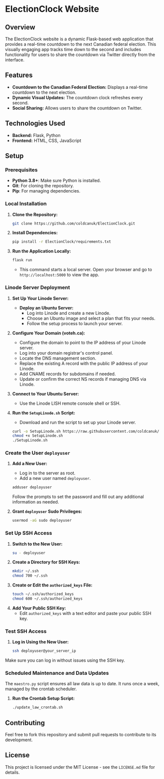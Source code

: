 
# ElectionClock Website

## Overview
The ElectionClock website is a dynamic Flask-based web application that provides a real-time countdown to the next Canadian federal election. This visually engaging app tracks time down to the second and includes functionality for users to share the countdown via Twitter directly from the interface.

## Features
- **Countdown to the Canadian Federal Election:** Displays a real-time countdown to the next election.
- **Dynamic Visual Updates:** The countdown clock refreshes every second.
- **Social Sharing:** Allows users to share the countdown on Twitter.

## Technologies Used
- **Backend:** Flask, Python
- **Frontend:** HTML, CSS, JavaScript

## Setup
### Prerequisites
- **Python 3.8+**: Make sure Python is installed.
- **Git**: For cloning the repository.
- **Pip**: For managing dependencies.

### Local Installation
1. **Clone the Repository:**
   ```bash
   git clone https://github.com/coldcanuk/ElectionClock.git
   ```
2. **Install Dependencies:**
   ```bash
   pip install -r ElectionClock/requirements.txt
   ```
3. **Run the Application Locally:**
   ```bash
   flask run
   ```
   - This command starts a local server. Open your browser and go to `http://localhost:5000` to view the app.

### Linode Server Deployment
1. **Set Up Your Linode Server:**
   - **Deploy an Ubuntu Server:**
     - Log into Linode and create a new Linode.
     - Choose an Ubuntu image and select a plan that fits your needs.
     - Follow the setup process to launch your server.

2. **Configure Your Domain (voteh.ca):**
   - Configure the domain to point to the IP address of your Linode server.
   - Log into your domain registrar's control panel.
   - Locate the DNS management section.
   - Replace the existing A record with the public IP address of your Linode.
   - Add CNAME records for subdomains if needed.
   - Update or confirm the correct NS records if managing DNS via Linode.

3. **Connect to Your Ubuntu Server:**
   - Use the Linode LISH remote console shell or SSH.

4. **Run the `SetupLinode.sh` Script:**
   - Download and run the script to set up your Linode server.
   ```bash
   curl -o SetupLinode.sh https://raw.githubusercontent.com/coldcanuk/ElectionClock/main/SetupLinode.sh
   chmod +x SetupLinode.sh
   ./SetupLinode.sh
   ```

### Create the User `deployuser`
1. **Add a New User:**
   - Log in to the server as root.
   - Add a new user named `deployuser`.
   ```bash
   adduser deployuser
   ```
   Follow the prompts to set the password and fill out any additional information as needed.

2. **Grant `deployuser` Sudo Privileges:**
   ```bash
   usermod -aG sudo deployuser
   ```

### Set Up SSH Access
1. **Switch to the New User:**
   ```bash
   su - deployuser
   ```
2. **Create a Directory for SSH Keys:**
   ```bash
   mkdir ~/.ssh
   chmod 700 ~/.ssh
   ```
3. **Create or Edit the `authorized_keys` File:**
   ```bash
   touch ~/.ssh/authorized_keys
   chmod 600 ~/.ssh/authorized_keys
   ```
4. **Add Your Public SSH Key:**
   - Edit `authorized_keys` with a text editor and paste your public SSH key.

### Test SSH Access
1. **Log in Using the New User:**
   ```bash
   ssh deployuser@your_server_ip
   ```
Make sure you can log in without issues using the SSH key.

### Scheduled Maintenance and Data Updates
The `maestro.py` script ensures all law data is up to date. It runs once a week, managed by the crontab scheduler.

1. **Run the Crontab Setup Script:**
   ```bash
   ./update_law_crontab.sh
   ```

## Contributing
Feel free to fork this repository and submit pull requests to contribute to its development.

## License
This project is licensed under the MIT License - see the `LICENSE.md` file for details.